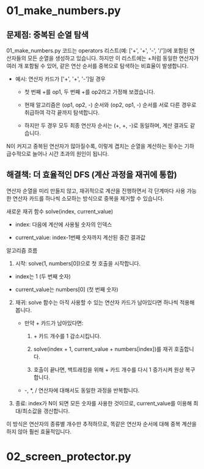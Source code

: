 # 01_make_numbers.py

## 문제점: 중복된 순열 탐색
01_make_numbers.py 코드는 operators 리스트(예: ['+', '+', '-', '/'])에 포함된 연산자들의 모든 순열을 생성하고 있습니다. 하지만 이 리스트에는 +처럼 동일한 연산자가 여러 개 포함될 수 있어, 같은 연산 순서를 중복으로 탐색하는 비효율이 발생합니다.

- 예시: 연산자 카드가 ['+', '+', '-']일 경우

    - 첫 번째 +를 op1, 두 번째 +를 op2라고 가정해 보겠습니다.

    - 현재 알고리즘은 (op1, op2, -) 순서와 (op2, op1, -) 순서를 서로 다른 경우로 취급하여 각각 끝까지 탐색합니다.

    - 하지만 두 경우 모두 최종 연산자 순서는 (+, +, -)로 동일하며, 계산 결과도 같습니다.

N이 커지고 중복된 연산자가 많아질수록, 이렇게 겹치는 순열을 계산하는 횟수는 기하급수적으로 늘어나 시간 초과의 원인이 됩니다.

## 해결책: 더 효율적인 DFS (계산 과정을 재귀에 통합)
연산자 순열을 미리 만들지 않고, 재귀적으로 계산을 진행하면서 각 단계마다 사용 가능한 연산자 카드를 하나씩 소모하는 방식으로 중복을 제거할 수 있습니다.

새로운 재귀 함수 solve(index, current_value)
- index: 다음에 계산에 사용될 숫자의 인덱스

- current_value: index-1번째 숫자까지 계산된 중간 결과값

알고리즘 흐름
1. 시작: solve(1, numbers[0])으로 첫 호출을 시작합니다.

- index는 1 (두 번째 숫자)

- current_value는 numbers[0] (첫 번째 숫자)

2. 재귀: solve 함수는 아직 사용할 수 있는 연산자 카드가 남아있다면 하나씩 적용해 봅니다.

    - 만약 + 카드가 남아있다면:

        1. \+ 카드 개수를 1 감소시킵니다.

        2. solve(index + 1, current_value + numbers[index])를 재귀 호출합니다.

        3. 호출이 끝나면, 백트래킹을 위해 + 카드 개수를 다시 1 증가시켜 원상 복구합니다.

    - -, *, / 연산자에 대해서도 동일한 과정을 반복합니다.

3. 종료: index가 N이 되면 모든 숫자를 사용한 것이므로, current_value를 이용해 최대/최소값을 갱신합니다.

이 방식은 연산자의 종류별 개수만 추적하므로, 똑같은 연산자 순서에 대해 중복 계산을 하지 않아 훨씬 효율적입니다.

# 02_screen_protector.py
